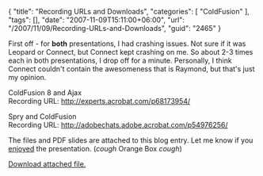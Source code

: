 {
	"title": "Recording URLs and Downloads",
	"categories": [
		"ColdFusion"
	],
	"tags": [],
	"date": "2007-11-09T15:11:00+06:00",
	"url": "/2007/11/09/Recording-URLs-and-Downloads",
	"guid": "2465"
}

First off - for <b>both</b> presentations, I had crashing issues. Not sure if it was Leopard or Connect, but Connect kept crashing on me. So about 2-3 times each in both presentations, I drop off for a minute. Personally, I think Connect couldn't contain the awesomeness that is Raymond, but that's just my opinion.

ColdFusion 8 and Ajax<br>
Recording URL: <a href="http://experts.acrobat.com/p68173954/">http://experts.acrobat.com/p68173954/</a>

Spry and ColdFusion<br>
Recording URL: <a href="http://adobechats.adobe.acrobat.com/p54976256/">http://adobechats.adobe.acrobat.com/p54976256/</a>

The files and PDF slides are attached to this blog entry. Let me know if you <a href="http://www.amazon.com/o/registry/2TCL1D08EZEYE">enjoyed</a> the presentation. (*cough* Orange Box *cough*)<p><a href='enclosures/D%3A%5Chosts%5Cwww%2Ecoldfusionjedi%2Ecom%5Cenclosures%2FForDownload%2Ezip'>Download attached file.</a></p>